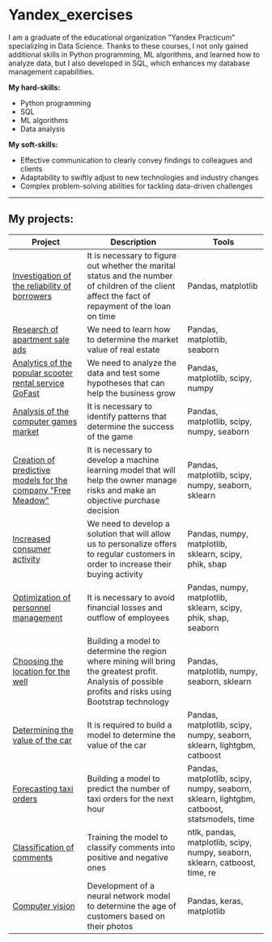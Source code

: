 # Yandex_exercises

I am a graduate of the educational organization "Yandex Practicum" specializing in Data Science. Thanks to these courses, I not only gained additional skills in Python programming, ML algorithms, and learned how to analyze data, but I also developed in SQL, which enhances my database management capabilities.

**My hard-skills:**
* Python programming
* SQL
* ML algorithms
* Data analysis

**My soft-skills:**
* Effective communication to clearly convey findings to colleagues and clients
* Adaptability to swiftly adjust to new technologies and industry changes
* Complex problem-solving abilities for tackling data-driven challenges

---
## My projects:

| Project | Description | Tools |
|---------|-------------|-------|
| [Investigation of the reliability of borrowers](https://github.com/InventorDreamer/Yandex_exercises/tree/main/Исследование%20надежности%20заемщиков) | It is necessary to figure out whether the marital status and the number of children of the client affect the fact of repayment of the loan on time | Pandas, matplotlib |
| [Research of apartment sale ads](https://github.com/InventorDreamer/Yandex_exercises/tree/main/Исследование%20объявлений%20о%20продаже%20квартир) | We need to learn how to determine the market value of real estate | Pandas, matplotlib, seaborn |
| [Analytics of the popular scooter rental service GoFast](https://github.com/InventorDreamer/Yandex_exercises/tree/main/Аналитика%20сервиса%20аренды%20самокатов) | We need to analyze the data and test some hypotheses that can help the business grow | Pandas, matplotlib, scipy, numpy |
| [Analysis of the computer games market](https://github.com/InventorDreamer/Yandex_exercises/tree/main/Анализ%20рынка%20компьютерных%20игр) | It is necessary to identify patterns that determine the success of the game | Pandas, matplotlib, scipy, numpy, seaborn |
| [Creation of predictive models for the company "Free Meadow"](https://github.com/InventorDreamer/Yandex_exercises/tree/main/Создание%20прогнозных%20моделей%20для%20компании%20%22Вольный%20луг%22) | It is necessary to develop a machine learning model that will help the owner manage risks and make an objective purchase decision | Pandas, matplotlib, scipy, numpy, seaborn, sklearn |
| [Increased consumer activity](https://github.com/InventorDreamer/Yandex_exercises/tree/main/Увеличение%20покупательской%20активности) | We need to develop a solution that will allow us to personalize offers to regular customers in order to increase their buying activity| Pandas, numpy, matplotlib, sklearn, scipy, phik, shap|
| [Optimization of personnel management](https://github.com/InventorDreamer/Yandex_exercises/tree/main/Оптимизация%20управления%20персоналом) | It is necessary to avoid financial losses and outflow of employees | Pandas, numpy, matplotlib, sklearn, scipy, phik, shap, seaborn |
| [Choosing the location for the well](https://github.com/InventorDreamer/Yandex_exercises/tree/main/Выбор%20локации%20для%20скважины) | Building a model to determine the region where mining will bring the greatest profit. Analysis of possible profits and risks using Bootstrap technology | Pandas, matplotlib, numpy, seaborn, sklearn |
| [Determining the value of the car](https://github.com/InventorDreamer/Yandex_exercises/tree/main/Определение%20стоимости%20автомобиля) | It is required to build a model to determine the value of the car | Pandas, matplotlib, scipy, numpy, seaborn, sklearn, lightgbm, catboost |
| [Forecasting taxi orders](https://github.com/InventorDreamer/Yandex_exercises/tree/main/Прогнозирование%20заказов%20такси) | Building a model to predict the number of taxi orders for the next hour | Pandas, matplotlib, scipy, numpy, seaborn, sklearn, lightgbm, catboost, statsmodels, time |
| [Classification of comments](https://github.com/InventorDreamer/Yandex_exercises/tree/main/Классификация%20комментариев) | Training the model to classify comments into positive and negative ones | ntlk, pandas, matplotlib, scipy, numpy, seaborn, sklearn, catboost, time, re |
| [Computer vision](https://github.com/InventorDreamer/Yandex_exercises/tree/main/Определение%20возраста%20покупателей) | Development of a neural network model to determine the age of customers based on their photos | Pandas, keras, matplotlib | 
